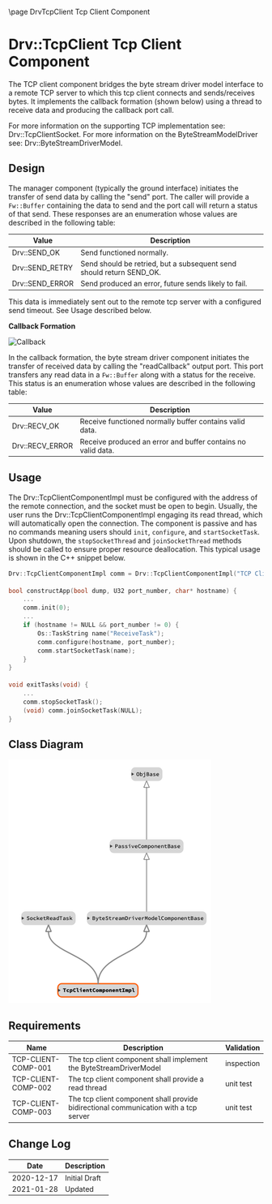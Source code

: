 \page DrvTcpClient Tcp Client Component
# Drv::TcpClient Tcp Client Component

The TCP client component bridges the byte stream driver model interface to a remote TCP server to which this tcp client
connects and sends/receives bytes. It implements the callback formation (shown below) using a thread to receive data
and producing the callback port call.

For more information on the supporting TCP implementation see: Drv::TcpClientSocket.
For more information on the ByteStreamModelDriver see: Drv::ByteStreamDriverModel.

## Design

The manager component (typically the ground interface) initiates the transfer of send data by calling the "send" port.
The caller will provide a `Fw::Buffer` containing the data to send and the port call will return a status of that send.
These responses are an enumeration whose values are described in the following table:

| Value | Description |
|---|---|
| Drv::SEND_OK    | Send functioned normally. |
| Drv::SEND_RETRY | Send should be retried, but a subsequent send should return SEND_OK. |
| Drv::SEND_ERROR | Send produced an error, future sends likely to fail. |

This data is immediately sent out to the remote tcp server with a configured send timeout. See Usage described below.

**Callback Formation**

![Callback](../../ByteStreamDriverModel/docs/img/canvas-callback.png)

In the callback formation, the byte stream driver component initiates the transfer of received data by calling the
"readCallback" output port. This port transfers any read data in a `Fw::Buffer` along with a status for the receive.
This status is an enumeration whose values are described in the following table:

| Value | Description |
|---|---|
| Drv::RECV_OK    | Receive functioned normally buffer contains valid data. |
| Drv::RECV_ERROR | Receive produced an error and buffer contains no valid data. |

## Usage

The Drv::TcpClientComponentImpl must be configured with the address of the remote connection, and the socket must be
open to begin. Usually, the user runs the Drv::TcpClientComponentImpl engaging its read thread, which will automatically
open the  connection. The component is passive and has no commands meaning users should `init`, `configure`, and
`startSocketTask`. Upon shutdown, the `stopSocketThread` and `joinSocketThread` methods should be called to ensure
proper resource deallocation. This typical usage is shown in the C++ snippet below.

```c++
Drv::TcpClientComponentImpl comm = Drv::TcpClientComponentImpl("TCP Client");

bool constructApp(bool dump, U32 port_number, char* hostname) {
    ...
    comm.init(0);
    ...
    if (hostname != NULL && port_number != 0) {
        Os::TaskString name("ReceiveTask");
        comm.configure(hostname, port_number);
        comm.startSocketTask(name);
    }
}

void exitTasks(void) {
    ...
    comm.stopSocketTask();
    (void) comm.joinSocketTask(NULL);
}
```
## Class Diagram
![tcp client](./img/class_diagram_tcp_client.png)

## Requirements

| Name | Description | Validation |
|---|---|---|
| TCP-CLIENT-COMP-001 | The tcp client component shall implement the ByteStreamDriverModel  | inspection |
| TCP-CLIENT-COMP-002 | The tcp client component shall provide a read thread | unit test |
| TCP-CLIENT-COMP-003 | The tcp client component shall provide bidirectional communication with a tcp server | unit test |

## Change Log

| Date | Description |
|---|---|
| 2020-12-17 | Initial Draft |
| 2021-01-28 | Updated |
